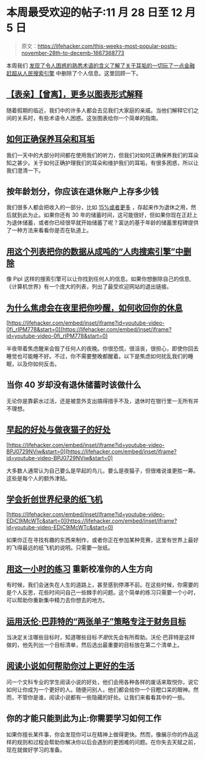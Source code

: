 # 本周最受欢迎的帖子:11 月 28 日至 12 月 5 日

> 原文：<https://lifehacker.com/this-weeks-most-popular-posts-november-28th-to-decemb-1667368773>

本周我们 [发现了令人困惑的熟悉术语的含义](https://lifehacker.com/second-cousins-once-removed-and-more-explained-in-1661572056)[了解了关于耳垢的一切](http://lifehacker.com/how-to-properly-maintain-your-ears-and-earwax-1665866980)[玩了一点金融赶超](http://lifehacker.com/how-much-you-should-have-saved-in-your-retirement-accou-1663712527)[从人民搜索引擎](http://lifehacker.com/remove-your-data-from-tons-of-people-search-engines-w-1663910296) 中删除了个人信息。这里回顾一下。



## [【表亲】【曾离】，更多以图表形式解释](http://lifehacker.com/second-cousins-once-removed-and-more-explained-in-1661572056)

随着假期的临近，我们中的许多人都会去见我们大家庭的亲戚。当他们解释它们之间的关系时，有些术语令人困惑。这张图表给你一个简单的指南。

## [如何正确保养耳朵和耳垢](http://lifehacker.com/how-to-properly-maintain-your-ears-and-earwax-1665866980)

我们一天中的大部分时间都在使用我们的听力，但我们对如何正确保养我们的耳朵知之甚少。关于如何正确护理我们的耳朵和维护我们的耳垢，有很多困惑，所以让我们澄清一下。

## 按年龄划分，你应该在退休账户上存多少钱

我们很多人都会把收入的一部分，比如 [15%或者更多](http://lifehacker.com/how-much-you-should-save-for-retirement-based-on-139-y-1054697169) ，存起来作为退休之用，然后就到此为止。如果你还有 30 年的储蓄时间，这可能很好，但如果你现在正赶上为退休储蓄，或者你已经很早就开始储蓄了呢？富达的基于年龄的储蓄里程碑提供了一种方法来看看你是否在轨道上。

## [用这个列表把你的数据从成吨的“人肉搜索引擎”中删除](http://lifehacker.com/remove-your-data-from-tons-of-people-search-engines-w-1663910296)

像 Pipl 这样的搜索引擎可以让你找到任何人的信息。如果你想删除自己的信息,《计算机世界》有一个庞大的列表，列出了最受欢迎网站的退出链接。

## [为什么焦虑会在夜里把你吵醒，如何收回你的休息](http://lifehacker.com/why-anxiety-wakes-you-up-at-night-and-how-to-reclaim-y-1665854013)

 [https://lifehacker.com/embed/inset/iframe?id=youtube-video-0fi_rIPM778&start=0](https://lifehacker.com/embed/inset/iframe?id=youtube-video-0fi_rIPM778&start=0) 

半夜带着焦虑醒来会毁了任何人的夜晚。你很恐慌，很沮丧，很担心，即使你回去睡觉也可能睡不好。不过，你不需要整晚都醒着。以下是焦虑如何扰乱我们的睡眠，以及你如何反击。

## 当你 40 岁却没有退休储蓄时该做什么

无论你是靠薪水过活，还是被意外支出搞得措手不及，退休时在银行里一无所有并不理想。

## [早起的好处与做夜猫子的好处](http://lifehacker.com/the-advantages-of-being-an-early-bird-vs-being-a-night-1665428542)

 [https://lifehacker.com/embed/inset/iframe?id=youtube-video-BPJ0729NVjw&start=0](https://lifehacker.com/embed/inset/iframe?id=youtube-video-BPJ0729NVjw&start=0) 

大多数人通常认为自己要么是早起的鸟儿，要么是夜猫子，但很难说谁更胜一筹。这些是每个人的额外津贴。

## [学会折创世界纪录的纸飞机](http://lifehacker.com/fold-a-world-record-setting-paper-airplane-in-under-10-1663880216)

 [https://lifehacker.com/embed/inset/iframe?id=youtube-video-EDiC9iMcWTc&start=0](https://lifehacker.com/embed/inset/iframe?id=youtube-video-EDiC9iMcWTc&start=0) 

如果你正在寻找有趣的东西来制作，或者你正在参加某种竞赛，这里有世界上最好的飞得最远的纸飞机的说明。只需要一张纸。

## [用这一小时的练习](http://lifehacker.com/recalibrate-your-lifes-direction-with-this-one-hour-exe-1666365974) 重新校准你的人生方向

有时候，我们会迷失在人生的道路上，甚至感到停滞不前。在这些时候，你需要的是个人反思，花些时间问自己一些棘手的问题。这个简单的练习只需要一个小时，可以帮助你重新集中精力去你想去的地方。

## [运用沃伦·巴菲特的“两张单子”策略专注于财务目标](http://twocents.lifehacker.com/use-warren-buffett-s-two-list-strategy-to-focus-on-fi-1663436711)

当决定关注哪些目标时，知道哪些目标*不是*优先会有所帮助。沃伦·巴菲特是这样做的，他先列出一个目标清单，然后选出最重要的目标放在第二个清单上。

## [阅读小说如何帮助你过上更好的生活](http://lifehacker.com/how-reading-fiction-can-help-you-live-a-better-life-1666696457)

问一个文科专业的学生阅读小说的好处，他们会用各种各样的废话来取悦你，说它如何让你成为一个更好的人。随便问别人，他们都会给你一个目瞪口呆的眼神。然而，不管你是谁，阅读小说都有一些隐藏的好处。让我们来看看其中的一些。

## 你的才能只能到此为止:你需要学习如何工作

如果你擅长某件事，你会发现你可以在精神上做得更快。然而，像展示你的作品这样的规则和过程会帮助你解决你以后会遇到的更困难的问题。在你失去天赋之前，现在就做好学习的准备。